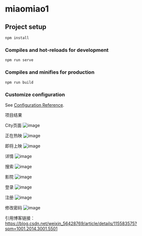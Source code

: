 # miaomiao1

## Project setup
```
npm install
```

### Compiles and hot-reloads for development
```
npm run serve
```

### Compiles and minifies for production
```
npm run build
```

### Customize configuration
See [Configuration Reference](https://cli.vuejs.org/config/).

项目结果

City页面
    ![image](https://github.com/tingge23/miaomiao/blob/master/images/1.png)
    
正在热映
    ![image](https://github.com/tingge23/miaomiao/blob/master/images/2.png)
    
即将上映
    ![image](https://github.com/tingge23/miaomiao/blob/master/images/3.png)
    
详情
    ![image](https://github.com/tingge23/miaomiao/blob/master/images/9.png)
    
搜索
    ![image](https://github.com/tingge23/miaomiao/blob/master/images/4.png)
    
影院
    ![image](https://github.com/tingge23/miaomiao/blob/master/images/5.png)
    
登录
    ![image](https://github.com/tingge23/miaomiao/blob/master/images/6.png)
    
注册
    ![image](https://github.com/tingge23/miaomiao/blob/master/images/7.png)
    
修改密码
    ![image](https://github.com/tingge23/miaomiao/blob/master/images/8.png)
    

引用博客链接：https://blog.csdn.net/weixin_56428769/article/details/115583575?spm=1001.2014.3001.5501
